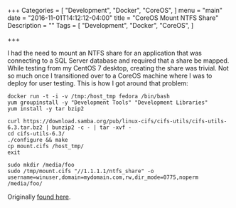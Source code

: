 +++
Categories = [
  "Development",
  "Docker",
  "CoreOS",
]
menu = "main"
date = "2016-11-01T14:12:12-04:00"
title = "CoreOS Mount NTFS Share"
Description = ""
Tags = [
  "Development",
  "Docker",
  "CoreOS",
]

+++

I had the need to mount an NTFS share for an application that was connecting to a SQL Server database and required that a share be mapped.  While testing from my CentOS 7 desktop, creating the share was trivial.  Not so much once I transitioned over to a CoreOS machine where I was to deploy for user testing.   This is how I got around that problem:

```{bash}
docker run -t -i -v /tmp:/host_tmp fedora /bin/bash
yum groupinstall -y "Development Tools" "Development Libraries"
yum install -y tar bzip2

curl https://download.samba.org/pub/linux-cifs/cifs-utils/cifs-utils-6.3.tar.bz2 | bunzip2 -c - | tar -xvf -
cd cifs-utils-6.3/
./configure && make
cp mount.cifs /host_tmp/
exit

sudo mkdir /media/foo
sudo /tmp/mount.cifs "//1.1.1.1/ntfs_share" -o username=winuser,domain=mydomain.com,rw,dir_mode=0775,noperm /media/foo/ 
```

Originally [found here](https://gist.github.com/pantelis/540a19262cacc841fb0a).
